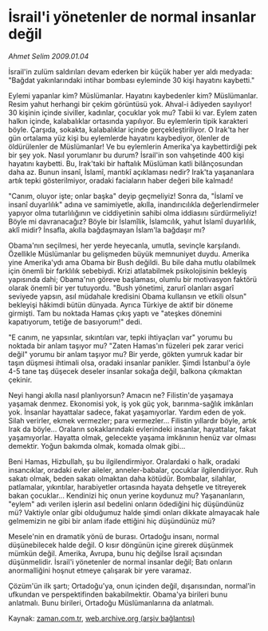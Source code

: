 # İsrail'i yönetenler de normal insanlar değil

*Ahmet Selim 2009.01.04*

<tr><td class="metin" colspan="2" style="padding-top: 20px; padding-left: 5px; padding-right: 10px;">İsrail'in zulüm saldırıları devam ederken bir küçük haber yer aldı medyada: "Bağdat yakınlarındaki intihar bombası eyleminde 30 kişi hayatını kaybetti."</td></tr><tr><td class="metin" colspan="2" style="padding-top: 20px; padding-left: 5px; padding-right: 10px;"><p> Eylemi yapanlar kim? Müslümanlar. Hayatını kaybedenler kim? Müslümanlar. Resim yahut herhangi bir çekim görüntüsü yok. Ahval-i âdiyeden sayılıyor! 30 kişinin içinde siviller, kadınlar, çocuklar yok mu? Tabii ki var. Eylem zaten halkın içinde, kalabalıklar ortasında yapılıyor. Bu eylemlerin tipik karakteri böyle. Çarşıda, sokakta, kalabalıklar içinde gerçekleştiriliyor. O Irak'ta her gün ortalama yüz kişi bu eylemlerde hayatını kaybediyor, ölenler de öldürülenler de Müslümanlar! Ve bu eylemlerin Amerika'ya kaybettirdiği pek bir şey yok. Nasıl yorumlanır bu durum? İsrail'in son vahşetinde 400 kişi hayatını kaybetti. Bu, Irak'taki bir haftalık Müslüman katli bilânçosundan daha az. Bunun insanî, İslamî, mantıkî açıklaması nedir? Irak'ta yaşananlara artık tepki gösterilmiyor, oradaki faciaların haber değeri bile kalmadı!
<p>"Canım, oluyor işte; onlar başka" deyip geçmeliyiz! Sonra da, "İslamî ve insanî duyarlılık" adına ve samimiyetle, akılla, inandırıcılıkla değerlendirmeler yapıyor olma tutarlılığının ve ciddiyetinin sahibi olma iddiasını sürdürmeliyiz! Böyle mi davranacağız? Böyle bir İslamîlik, İslamcılık, yahut İslamî duyarlılık, aklî midir? İnsafla, akılla bağdaşmayan İslam'la bağdaşır mı?
<p>Obama'nın seçilmesi, her yerde heyecanla, umutla, sevinçle karşılandı. Özellikle Müslümanlar bu gelişmeden büyük memnuniyet duydu. Amerika yine Amerika'ydı ama Obama bir Bush değildi. Bu bile daha mutlu olabilmek için önemli bir farklılık sebebiydi. Krizi atlatabilmek psikolojisinin bekleyiş yapısında dahi; Obama'nın göreve başlaması, olumlu bir motivasyon faktörü olarak önemli bir yer tutuyordu. "Bush yönetimi, zarurî olanları asgarî seviyede yapsın, asıl müdahale kredisini Obama kullansın ve etkili olsun" bekleyişi hâkimdi bütün dünyada. Ayrıca Türkiye de aktif bir döneme girmişti. Tam bu noktada Hamas çıkış yaptı ve "ateşkes dönemini kapatıyorum, tetiğe de basıyorum!" dedi.
<p>"E canım, ne yapsınlar, sıkıntıları var, tepki ihtiyaçları var" yorumu bu noktada bir anlam taşıyor mu? "Zaten Hamas'ın füzeleri pek zarar verici değil" yorumu bir anlam taşıyor mu? Bir yerde, gökten yumruk kadar bir taşın düşmesi ihtimali olsa, oradaki insanlar panikler. Şimdi İstanbul'a öyle 4-5 tane taş düşecek deseler insanlar sokağa değil, balkona çıkmaktan çekinir.
<p>Neyi hangi akılla nasıl planlıyorsun? Amacın ne? Filistin'de yaşamaya yaşamak denmez. Ekonomisi yok, iş yok güç yok, barınma-sağlık imkânları yok. İnsanlar hayattalar sadece, fakat yaşamıyorlar. Yardım eden de yok. Silah verirler, ekmek vermezler; para vermezler... Filistin yıllardır böyle, artık Irak da böyle... Oraların sokaklarındaki evlerindeki insanlar, hayattalar, fakat yaşamıyorlar. Hayatta olmak, gelecekte yaşama imkânının henüz var olması demektir. Yoğun bakımda olmak, komada olmak gibi...
<p>Beni Hamas, Hizbullah, şu bu ilgilendirmiyor. Oralardaki o halk, oradaki insancıklar, oradaki evler aileler, anneler-babalar, çocuklar ilgilendiriyor. Ruh sakatı olmak, beden sakatı olmaktan daha kötüdür. Bombalar, silahlar, patlamalar, yıkıntılar, harabiyetler ortasında hayata dehşetle ve titreyerek bakan çocuklar... Kendinizi hiç onun yerine koydunuz mu? Yaşananların, "eylem" adı verilen işlerin asıl bedelini onların ödediğini hiç düşündünüz mü? Vaktiyle onlar gibi olduğumuz halde şimdi onları dikkate almayacak hale gelmemizin ne gibi bir anlam ifade ettiğini hiç düşündünüz mü?
<p> Mesele'nin en dramatik yönü de burası. Ortadoğu insanı, normal düşünebilecek halde değil. O kısır döngünün içine girerek düşünmek mümkün değil. Amerika, Avrupa, bunu hiç değilse İsrail açısından düşünmelidir. İsrail'i yönetenler de normal insanlar değil; Batı onların anormalliğini hoşnut etmeye çalışarak bir yere varamaz.
<p>Çözüm'ün ilk şartı; Ortadoğu'ya, onun içinden değil, dışarısından, normal'in ufkundan ve perspektifinden bakabilmektir. Obama'ya birileri bunu anlatmalı. Bunu birileri, Ortadoğu Müslümanlarına da anlatmalı.<br/></p></p></p></p></p></p></p></p></td></tr>

Kaynak: [zaman.com.tr](http://zaman.com.tr/yazar.do?yazino=791480), [web.archive.org (arşiv bağlantısı)](http://web.archive.org/web/20090114193701/http://zaman.com.tr:80/yazar.do?yazino=791480)
